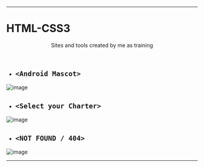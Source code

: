 <hr>

# HTML-CSS3
<header>
  <p>Sites and tools created by me as training </p>
</header>

- ## `<Android Mascot>`
![image](https://user-images.githubusercontent.com/68075842/136721896-5aa4c4a0-1ad3-4324-8c22-fe2975e18067.png)
- ## `<Select your Charter>`
![image](https://user-images.githubusercontent.com/68075842/136721932-29d444fd-42da-4d81-a156-598d9f649ef2.png)
- ## `<NOT FOUND / 404>`
![image](https://user-images.githubusercontent.com/68075842/136721962-1f0825c2-2f11-435d-8ca1-53b7c9c20aa6.png)

<hr>
